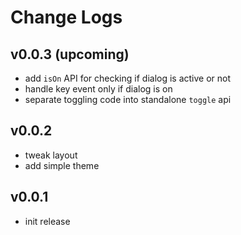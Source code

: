 # Change Logs

## v0.0.3 (upcoming)

 - add `isOn` API for checking if dialog is active or not
 - handle key event only if dialog is on
 - separate toggling code into standalone `toggle` api


## v0.0.2

 - tweak layout
 - add simple theme


## v0.0.1

 - init release
